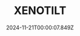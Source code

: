 ---
title: "XENOTILT"
id: 2008980
date: 2024-11-21T00:00:07.849Z
link: games/steam/recent/xenotilt
image: http://media.steampowered.com/steamcommunity/public/images/apps/2008980/b0c6b9cd1a958b4e41fcd9b0a1b4b8828a748e8a.jpg
playtime_2weeks: 21
playtime_forever: 21
playtime_windows_forever: 0
playtime_mac_forever: 0
playtime_linux_forever: 21
playtime_deck_forever: 21
---